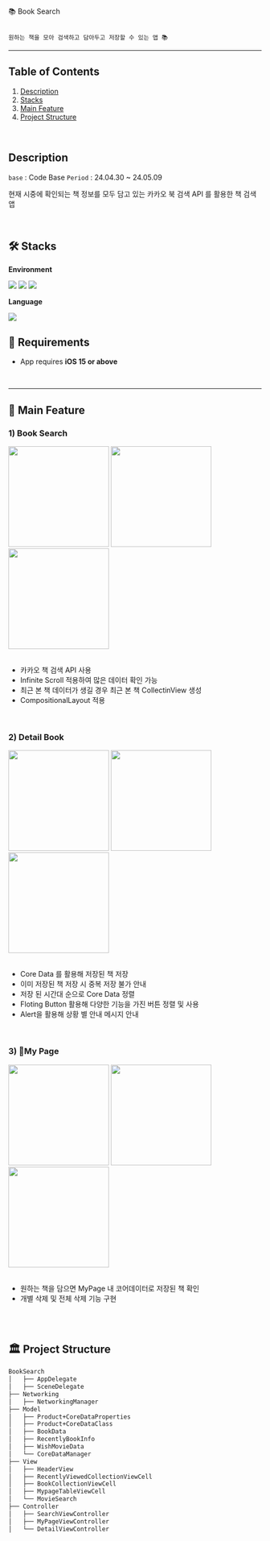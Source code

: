 📚 Book Search

```

원하는 책을 모아 검색하고 담아두고 저장할 수 있는 앱 📚

```

---

## Table of Contents

1. [Description](#%EF%B8%8F-description)
2. [Stacks](#%EF%B8%8F-stacks)
3. [Main Feature](#-main-feature)
4. [Project Structure](#%EF%B8%8F-project-structure)

</br>

## Description

`base` : Code Base
`Period` : 24.04.30 ~ 24.05.09

현재 시중에 확인되는 책 정보를 모두 담고 있는 카카오 북 검색 API 를 활용한 책 검색 앱

</br>

## 🛠️ Stacks

**Environment**

<img src="https://img.shields.io/badge/-Xcode-147EFB?style=flat&logo=xcode&logoColor=white"/> <img src="https://img.shields.io/badge/-git-F05032?style=flat&logo=git&logoColor=white"/> <img src="https://img.shields.io/badge/-github-181717?style=flat&logo=github&logoColor=white"/>

**Language**

<img src="https://img.shields.io/badge/-swift-F05138?style=flat&logo=swift&logoColor=white"/>

</br>

## 🔧 Requirements

- App requires **iOS 15 or above**

</br>

---

## 🎯 Main Feature

### 1) Book Search

<img width="200" src ="https://github.com/SijongKim93/BookSeacrch/assets/158182449/5d7ec8a8-6d1c-47d4-815f-670f7ba4c994">
<img width="200" src ="https://github.com/SijongKim93/BookSeacrch/assets/158182449/ede8f6fc-c525-46e0-9252-3ae80ce13ef2">
<img width="200" src ="https://github.com/SijongKim93/BookSeacrch/assets/158182449/a3ed0266-81a3-4fe0-9a71-e0ffbfd8ef1c"><br><br>

- 카카오 책 검색 API 사용
- Infinite Scroll 적용하여 많은 데이터 확인 가능
- 최근 본 책 데이터가 생길 경우 최근 본 책 CollectinView 생성
- CompositionalLayout 적용

</br>

### 2) Detail Book

<img width="200" src ="https://github.com/SijongKim93/BookSeacrch/assets/158182449/22af1fd9-98ca-4c89-abe8-3b25426b016c">
<img width="200" src ="https://github.com/SijongKim93/BookSeacrch/assets/158182449/d8cb9960-ca47-4e87-a102-47a16aa21fac">
<img width="200" src ="https://github.com/SijongKim93/BookSeacrch/assets/158182449/16377b74-581a-40b0-907d-30a3d4e47484"><br><br>

- Core Data 를 활용해 저장된 책 저장
- 이미 저장된 책 저장 시 중복 저장 불가 안내
- 저장 된 시간대 순으로 Core Data 정렬
- Floting Button 활용해 다양한 기능을 가진 버튼 정렬 및 사용
- Alert을 활용해 상황 별 안내 메시지 안내

</br>

### 3) My Page

<img width="200" src ="https://github.com/SijongKim93/BookSeacrch/assets/158182449/1b14f0fe-4d6c-4b4c-8894-f15a9526806b">
<img width="200" src ="https://github.com/SijongKim93/BookSeacrch/assets/158182449/6a913f45-17b5-447b-a523-8e0a0caf17f5">
<img width="200" src ="https://github.com/SijongKim93/BookSeacrch/assets/158182449/d62f320d-3cb8-416d-8813-1bce3cf2ecaf"><br><br>

- 원하는 책을 담으면 MyPage 내 코어데이터로 저장된 책 확인
- 개별 삭제 및 전체 삭제 기능 구현

</br>

<br>

## 🏛️ Project Structure

```markdown
BookSearch
│   ├── AppDelegate
│   ├── SceneDelegate
├── Networking
│   ├── NetworkingManager
├── Model
│   ├── Product+CoreDataProperties
│   ├── Product+CoreDataClass
│   ├── BookData
│   ├── RecentlyBookInfo
│   ├── WishMovieData
│   └── CoreDataManager
├── View
│   ├── HeaderView
│   ├── RecentlyViewedCollectionViewCell
│   ├── BookCollectionViewCell
│   ├── MypageTableViewCell
│   └── MovieSearch
├── Controller
│   ├── SearchViewController
│   ├── MyPageViewController
│   └── DetailViewController

```

<br>
